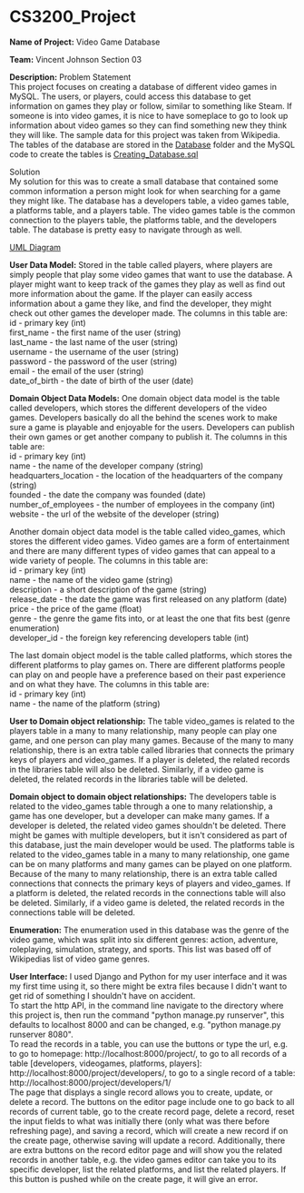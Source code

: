 # CS3200_Project

**Name of Project:** Video Game Database

**Team:** Vincent Johnson Section 03

**Description:**
Problem Statement\
This project focuses on creating a database of different video games in MySQL. The users, or players, could access this database to get information on games they play or follow, similar to something like Steam. If someone is into video games, it is nice to have someplace to go to look up information about video games so they can find something new they think they will like.
The sample data for this project was taken from Wikipedia. The tables of the database are stored in the [Database](database) folder and the MySQL code to create the tables is [Creating_Database.sql](Creating_Database.sql)

Solution\
My solution for this was to create a small database that contained some common information a person might look for when searching for a game they might like. The database has a developers table, a video games table, a platforms table, and a players table. The video games table is the common connection to the players table, the platforms table, and the developers table. The database is pretty easy to navigate through as well.

[UML Diagram](db_design_final_project_UML.pdf)


**User Data Model:**
Stored in the table called players, where players are simply people that play some video games that want to use the database. A player might want to keep track of the games they play as well as find out more information about the game. If the player can easily access information about a game they like, and find the developer, they might check out other games the developer made.
The columns in this table are:\
id - primary key (int)\
first_name - the first name of the user (string)\
last_name - the last name of the user (string)\
username - the username of the user (string)\
password - the password of the user (string)\
email - the email of the user (string)\
date_of_birth - the date of birth of the user (date)

**Domain Object Data Models:**
One domain object data model is the table called developers, which stores the different developers of the video games. Developers basically do all the behind the scenes work to make sure a game is playable and enjoyable for the users. Developers can publish their own games or get another company to publish it.
The columns in this table are:\
id - primary key (int)\
name - the name of the developer company (string)\
headquarters_location - the location of the headquarters of the company (string)\
founded - the date the company was founded (date)\
number_of_employees - the number of employees in the company (int)\
website - the url of the website of the developer (string)

Another domain object data model is the table called video_games, which stores the different video games. Video games are a form of entertainment and there are many different types of video games that can appeal to a wide variety of people. 
The columns in this table are:\
id - primary key (int)\
name - the name of the video game (string)\
description - a short description of the game (string)\
release_date - the date the game was first released on any platform (date)\
price - the price of the game (float)\
genre - the genre the game fits into, or at least the one that fits best (genre enumeration)\
developer_id - the foreign key referencing developers table (int)

The last domain object model is the table called platforms, which stores the different platforms to play games on. There are different platforms people can play on and people have a preference based on their past experience and on what they have.
The columns in this table are:\
id - primary key (int)\
name - the name of the platform (string)

**User to Domain object relationship:**
The table video_games is related to the players table in a many to many relationship, many people can play one game, and one person can play many games.
Because of the many to many relationship, there is an extra table called libraries that connects the primary keys of players and video_games. If a player is deleted, the related records in the libraries table will also be deleted. Similarly, if a video game is deleted, the related records in the libraries table will be deleted.

**Domain object to domain object relationships:**
The developers table is related to the video_games table through a one to many relationship, a game has one developer, but a developer can make many games. If a developer is deleted, the related video games shouldn't be deleted. There might be games with multiple developers, but it isn't considered as part of this database, just the main developer would be used.
The platforms table is related to the video_games table in a many to many relationship, one game can be on many platforms and many games can be played on one platform.
Because of the many to many relationship, there is an extra table called connections that connects the primary keys of players and video_games. If a platform is deleted, the related records in the connections table will also be deleted. Similarly, if a video game is deleted, the related records in the connections table will be deleted.

**Enumeration:**
The enumeration used in this database was the genre of the video game, which was split into six different genres:
action, adventure, roleplaying, simulation, strategy, and sports. This list was based off of Wikipedias list of video game genres.

**User Interface:**
I used Django and Python for my user interface and it was my first time using it, so there might be extra files because I didn't want to get rid of something I shouldn't have on accident.\
To start the http API, in the command line navigate to the directory where this project is, then run the command "python manage.py runserver", this defaults to localhost 8000 and can be changed, e.g. "python manage.py runserver 8080".\
To read the records in a table, you can use the buttons or type the url, e.g. to go to homepage: http://localhost:8000/project/, to go to all records of a table [developers, videogames, platforms, players]: http://localhost:8000/project/developers/, to go to a single record of a table: http://localhost:8000/project/developers/1/ \
The page that displays a single record allows you to create, update, or delete a record. The buttons on the editor page include one to go back to all records of current table, go to the create record page, delete a record, reset the input fields to what was initially there (only what was there before refreshing page), and saving a record, which will create a new record if on the create page, otherwise saving will update a record.
Additionally, there are extra buttons on the record editor page and will show you the related records in another table, e.g. the video games editor can take you to its specific developer, list the related platforms, and list the related players. If this button is pushed while on the create page, it will give an error.





